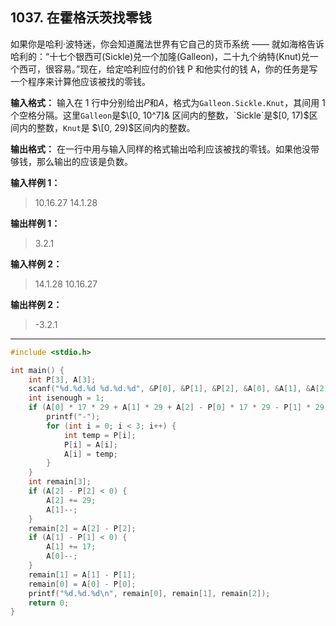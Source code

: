 ﻿## 1037. 在霍格沃茨找零钱
如果你是哈利·波特迷，你会知道魔法世界有它自己的货币系统 —— 就如海格告诉哈利的：“十七个银西可(Sickle)兑一个加隆(Galleon)，二十九个纳特(Knut)兑一个西可，很容易。”现在，给定哈利应付的价钱 P 和他实付的钱 A，你的任务是写一个程序来计算他应该被找的零钱。

**输入格式：**
输入在 1 行中分别给出$P$和$A$，格式为`Galleon.Sickle.Knut`，其间用 1 个空格分隔。这里`Galleon`是$\[0, 10^7]& 区间内的整数，`Sickle`是$\[0, 17)$区间内的整数，`Knut`是 $\[0, 29)$区间内的整数。

**输出格式：**
在一行中用与输入同样的格式输出哈利应该被找的零钱。如果他没带够钱，那么输出的应该是负数。

**输入样例 1：**
>10.16.27 14.1.28  

**输出样例 1：**
>3.2.1  

**输入样例 2：**
>14.1.28 10.16.27

**输出样例 2：**
>-3.2.1  

---
```c
#include <stdio.h>

int main() {
	int P[3], A[3];
	scanf("%d.%d.%d %d.%d.%d", &P[0], &P[1], &P[2], &A[0], &A[1], &A[2]);
	int isenough = 1;
	if (A[0] * 17 * 29 + A[1] * 29 + A[2] - P[0] * 17 * 29 - P[1] * 29 - P[2] < 0) {//钱不够 
		printf("-");
		for (int i = 0; i < 3; i++) {
			int temp = P[i];
			P[i] = A[i];
			A[i] = temp;
		} 
	}
	int remain[3];
	if (A[2] - P[2] < 0) {
		A[2] += 29;
		A[1]--;
	}
	remain[2] = A[2] - P[2];
	if (A[1] - P[1] < 0) {
		A[1] += 17;
		A[0]--;
	}
	remain[1] = A[1] - P[1];
	remain[0] = A[0] - P[0];
	printf("%d.%d.%d\n", remain[0], remain[1], remain[2]);
	return 0;
}
```